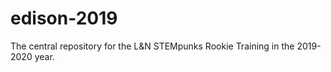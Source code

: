 # edison-2019
The central repository for the L&amp;N STEMpunks Rookie Training in the 2019-2020 year. 
